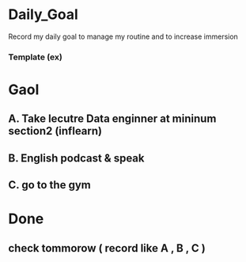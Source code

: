 # Daily_Goal
Record my daily goal to manage my routine and to increase immersion


### Template (ex)

# Gaol
## A. Take lecutre Data enginner at mininum section2 (inflearn) 
## B. English podcast & speak
## C. go to the gym 

# Done
## check tommorow ( record like A , B , C )
